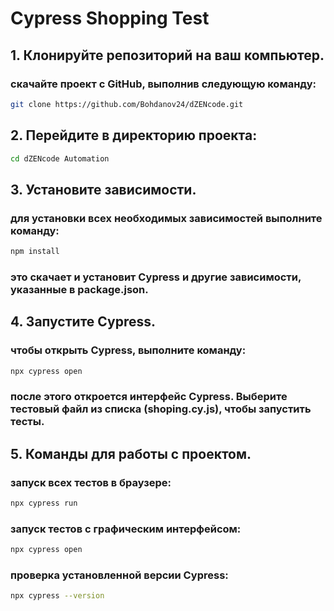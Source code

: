 # Cypress Shopping  Test

## 1. Клонируйте репозиторий на ваш компьютер.
### скачайте проект с GitHub, выполнив следующую команду:
```sh
git clone https://github.com/Bohdanov24/dZENcode.git
```
## 2. Перейдите в директорию проекта:
```sh
cd dZENcode Automation
```
## 3. Установите зависимости.
### для установки всех необходимых зависимостей выполните команду:
```sh
npm install
```
### это скачает и установит Cypress и другие зависимости, указанные в package.json.
## 4. Запустите Cypress.
### чтобы открыть Cypress, выполните команду:
```sh
npx cypress open
```
### после этого откроется интерфейс Cypress. Выберите тестовый файл из списка (shoping.cy.js), чтобы запустить тесты.
## 5. Команды для работы с проектом.
### запуск всех тестов в браузере:
```sh
npx cypress run
```
### запуск тестов с графическим интерфейсом:
```sh
npx cypress open
```
### проверка установленной версии Cypress:
```sh
npx cypress --version
```

